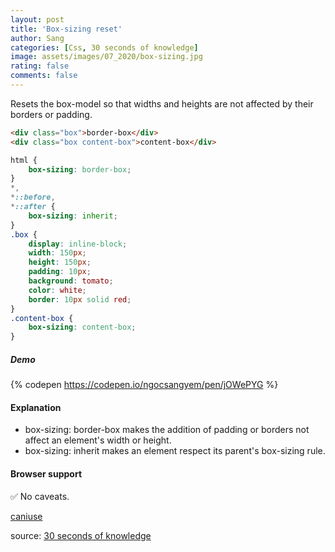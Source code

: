 ```yaml
---
layout: post
title: 'Box-sizing reset'
author: Sang
categories: [Css, 30 seconds of knowledge]
image: assets/images/07_2020/box-sizing.jpg
rating: false
comments: false
---
```


Resets the box-model so that widths and heights are not affected by their borders or padding.

```html
<div class="box">border-box</div>
<div class="box content-box">content-box</div>
```

```css
html {
	box-sizing: border-box;
}
*,
*::before,
*::after {
	box-sizing: inherit;
}
.box {
	display: inline-block;
	width: 150px;
	height: 150px;
	padding: 10px;
	background: tomato;
	color: white;
	border: 10px solid red;
}
.content-box {
	box-sizing: content-box;
}
```

##### Demo

{% codepen https://codepen.io/ngocsangyem/pen/jOWePYG %}

#### Explanation

-   box-sizing: border-box makes the addition of padding or borders not affect an element's width or height.
-   box-sizing: inherit makes an element respect its parent's box-sizing rule.

#### Browser support

:white_check_mark: No caveats.

[caniuse](https://caniuse.com/#feat=css3-boxsizing)

source: [30 seconds of knowledge](https://30secondsofknowledge.com/)